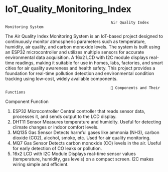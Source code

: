 # IoT_Quality_Monitoring_Index

                                                   Air Quality Index Monitoring System
                                                     
  The  Air Quality Index Monitoring System is an IoT-based project designed to continuously monitor atmospheric parameters such as temperature, humidity, air quality, and carbon monoxide levels. The system is built using an ESP32 microcontroller and utilizes multiple sensors for accurate environmental data acquisition. A 16x2 LCD with I2C module displays real-time readings, making it suitable for use in homes, labs, factories, and smart cities for air quality awareness and health safety.
This project provides a foundation for real-time pollution detection and environmental condition tracking using low-cost, widely available components.

                                                   🔧 Components and Their Functions
                                                   
  Component	                                  Function
  
1) ESP32                       Microcontroller	Central controller that reads sensor data, processes it, and sends output to the LCD display.
2) DHT11 Sensor              	Measures temperature and humidity. Useful for detecting climate changes or indoor comfort levels.
3) MQ135 Gas Sensor	          Detects harmful gases like ammonia (NH3), carbon dioxide (CO2), alcohol, smoke, etc. Used for air quality monitoring.
4) MQ7 Gas Sensor	            Detects carbon monoxide (CO) levels in the air. Useful for early detection of CO leaks or pollution.
5) 16x2 LCD with I2C Module  	Displays real-time sensor values (temperature, humidity, gas levels) on a compact screen. I2C makes wiring simple and efficient.

